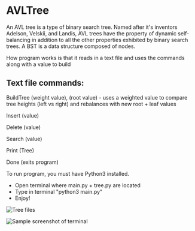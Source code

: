 # AVLTree

An AVL tree is a type of binary search tree. Named after it's inventors Adelson, Velskii, and Landis, AVL trees have the property of dynamic self-balancing in addition to all the other properties exhibited by binary search trees. A BST is a data structure composed of nodes.


How program works is that it reads in a text file and uses the commands along with a value to build 

Text file commands:
---------------------
BuildTree (weight value), (root value) - uses a weighted value to compare tree heights (left vs right) and rebalances with new root + leaf values

Insert (value)

Delete (value)

Search (value)

Print (Tree)

Done (exits program)


To run program, you must have Python3 installed.
  - Open terminal where main.py + tree.py are located
  - Type in terminal "python3 main.py"
  - Enjoy!
  
![Tree files](https://user-images.githubusercontent.com/39349742/208856126-312441a0-5f70-4b46-ba76-e85831f9dd89.png)

![Sample screenshot of terminal](https://user-images.githubusercontent.com/39349742/208855095-12a0a379-f6b5-4b7d-8995-92f3b092cc59.png)
